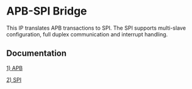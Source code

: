 
# APB-SPI Bridge

This IP translates APB transactions to SPI. The SPI supports multi-slave configuration, full duplex communication and interrupt handling.




## Documentation

[1) APB](https://www.bing.com/ck/a?!&&p=12881b9b7baa5fdfJmltdHM9MTcxNDY5NDQwMCZpZ3VpZD0xZWUwYmYxNS0wODE4LTY3NzUtM2Y5ZC1hYjBhMDllMDY2ZWMmaW5zaWQ9NTIyNg&ptn=3&ver=2&hsh=3&fclid=1ee0bf15-0818-6775-3f9d-ab0a09e066ec&psq=arm+apb&u=a1aHR0cHM6Ly9kb2N1bWVudGF0aW9uLXNlcnZpY2UuYXJtLmNvbS9zdGF0aWMvNjNmZTJjMTM1NmVhMzYxODlkNGU3OWYz&ntb=1)

[2) SPI](https://drive.google.com/drive/folders/14o89tYmGhZrOgnPiXftu0yS0D3X3x3uE?usp=sharing)



